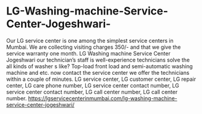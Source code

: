 # LG-Washing-machine-Service-Center-Jogeshwari-
Our LG service center is one among the simplest service centers in Mumbai. We are collecting visiting charges 350/- and that we give the service warranty one month. LG Washing machine Service Center Jogeshwari our technician’s staff is well-experience technicians solve the all kinds of washer s like? Top-load front load and semi-automatic washing machine and etc. now contact the service center we offer the technicians within a couple of minutes. LG service center, LG customer center, LG repair center, LG care phone number, LG service center contact number, LG service center contact number, LG call center number, LG call center number. https://lgservicecenterinmumbai.com/lg-washing-machine-service-center-jogeshwari/
